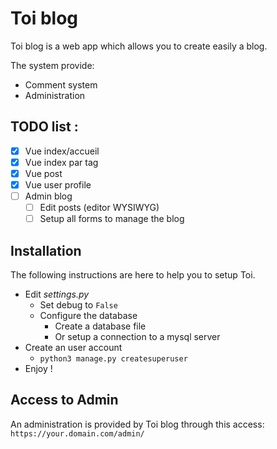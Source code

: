 # Toi blog

Toi blog is a web app which allows you to create easily a blog.

The system provide:

* Comment system
* Administration

## TODO list :

* [x] Vue index/accueil
* [x] Vue index par tag
* [x] Vue post
* [x] Vue user profile
* [ ] Admin blog
  * [ ] Edit posts (editor WYSIWYG)
  * [ ] Setup all forms to manage the blog

## Installation

The following instructions are here to help you to setup Toi.

* Edit *settings.py*
  * Set debug to `False`
  * Configure the database
    * Create a database file
    * Or setup a connection to a mysql server
* Create an user account
  * `python3 manage.py createsuperuser`
* Enjoy !

## Access to Admin

An administration is provided by Toi blog through this access: `https://your.domain.com/admin/`